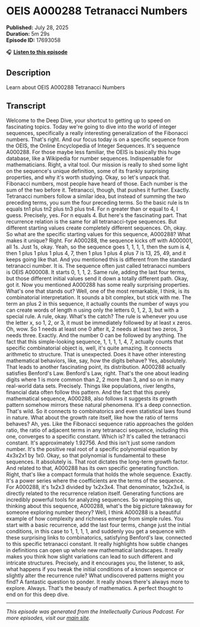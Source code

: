 # OEIS A000288 Tetranacci Numbers

**Published:** July 28, 2025  
**Duration:** 5m 29s  
**Episode ID:** 17693058

🎧 **[Listen to this episode](https://intellectuallycurious.buzzsprout.com/2529712/episodes/17693058-oeis-a000288-tetranacci-numbers)**

## Description

Learn about OEIS A000288 Tetranacci Numbers

## Transcript

Welcome to the Deep Dive, your shortcut to getting up to speed on fascinating topics. Today we're going to dive into the world of integer sequences, specifically a really interesting generalization of the Fibonacci numbers. That's right. And our focus today is on a specific sequence from the OEIS, the Online Encyclopedia of Integer Sequences. It's sequence A000288. For those maybe less familiar, the OEIS is basically this huge database, like a Wikipedia for number sequences. Indispensable for mathematicians. Right, a vital tool. Our mission is really to shed some light on the sequence's unique definition, some of its frankly surprising properties, and why it's worth studying. Okay, so let's unpack that. Fibonacci numbers, most people have heard of those. Each number is the sum of the two before it. Tetranacci, though, that pushes it further. Exactly. Tetranacci numbers follow a similar idea, but instead of summing the two preceding terms, you sum the four preceding terms. So the basic rule is tn equals tn1 plus tn2 plus tn3 plus tn4. For n greater than or equal to 4, I guess. Precisely, yes. For n equals 4. But here's the fascinating part. That recurrence relation is the same for all tetranacci-type sequences. But different starting values create completely different sequences. Oh, okay. So what are the specific starting values for this sequence, A000288? What makes it unique? Right. For A000288, the sequence kicks off with A000001, all 1s. Just 1s, okay. Yeah, so the sequence goes 1, 1, 1, 1, then the sum is 4, then 1 plus 1 plus 1 plus 4, 7, then 1 plus 1 plus 4 plus 7 is 13, 25, 49, and it keeps going like that. And you mentioned this is different from the standard tetranacci number. It is. The sequence often just called tetranacci numbers is OEIS A000008. It starts 0, 1, 1, 2. Same rule, adding the last four terms, but those different initial values send it down a totally different path. Okay, got it. Now you mentioned A000288 has some really surprising properties. What's one that stands out? Well, one of the most remarkable, I think, is its combinatorial interpretation. It sounds a bit complex, but stick with me. The term an plus 2 in this sequence, it actually counts the number of ways you can create words of length n using only the letters 0, 1, 2, 3, but with a special rule. A rule, okay. What's the catch? The rule is whenever you use the letter x, so 1, 2, or 3, it must be immediately followed by at least x zeros. Oh, wow. So 1 needs at least one 0 after it, 2 needs at least two zeros, 3 needs three. Exactly. And the number 0 can be followed by anything. The fact that this simple-looking sequence, 1, 1, 1, 1, 4, 7, actually counts that specific combinatorial object is, well, it's quite amazing. It connects arithmetic to structure. That is unexpected. Does it have other interesting mathematical behaviors, like, say, how the digits behave? Yes, absolutely. That leads to another fascinating point, its distribution. A000288 actually satisfies Benford's Law. Benford's Law, right. That's the one about leading digits where 1 is more common than 2, 2 more than 3, and so on in many real-world data sets. Precisely. Things like populations, river lengths, financial data often follow this pattern. And the fact that this purely mathematical sequence, A000288, also follows it suggests its growth pattern somehow mirrors these natural phenomena. It's a deep connection. That's wild. So it connects to combinatorics and even statistical laws found in nature. What about the growth rate itself, like how the ratio of terms behaves? Ah, yes. Like the Fibonacci sequence ratio approaches the golden ratio, the ratio of adjacent terms in any tetranacci sequence, including this one, converges to a specific constant. Which is? It's called the tetranacci constant. It's approximately 1.92756. And this isn't just some random number. It's the positive real root of a specific polynomial equation by 4x3x2x1 by 1x0. Okay, so that polynomial is fundamental to these sequences. It absolutely is. That root dictates the long-term growth factor. And related to that, A000288 has its own specific generating function. Right, that's like a compact formula that holds the whole sequence. Exactly. It's a power series where the coefficients are the terms of the sequence. For A000288, it's 1x2x3 divided by 1x2x3x4. That denominator, 1x2x3x4, is directly related to the recurrence relation itself. Generating functions are incredibly powerful tools for analyzing sequences. So wrapping this up, thinking about this sequence, A000288, what's the big picture takeaway for someone exploring number theory? Well, I think A000288 is a beautiful example of how complexity and richness emerge from simple rules. You start with a basic recurrence, add the last four terms, change just the initial conditions, in this case to 1, 1, 1, 1, and suddenly you get a sequence with these surprising links to combinatorics, satisfying Benford's law, connected to this specific tetranacci constant. It really highlights how subtle changes in definitions can open up whole new mathematical landscapes. It really makes you think how slight variations can lead to such different and intricate structures. Precisely, and it encourages you, the listener, to ask, what happens if you tweak the initial conditions of a known sequence or slightly alter the recurrence rule? What undiscovered patterns might you find? A fantastic question to ponder. It really shows there's always more to explore. Always. That's the beauty of mathematics. A perfect thought to end on for this deep dive.

---
*This episode was generated from the Intellectually Curious Podcast. For more episodes, visit our [main site](https://intellectuallycurious.buzzsprout.com).*
